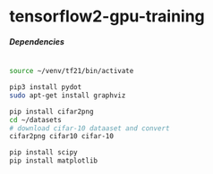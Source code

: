 
# tensorflow2-gpu-training

##### Dependencies
```sh

source ~/venv/tf21/bin/activate

pip3 install pydot
sudo apt-get install graphviz

pip install cifar2png
cd ~/datasets
# download cifar-10 dataaset and convert
cifar2png cifar10 cifar-10

pip install scipy
pip install matplotlib
```
